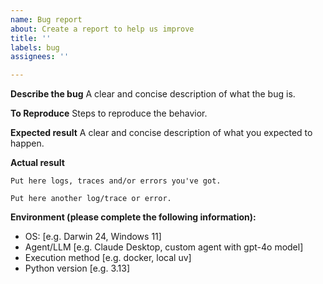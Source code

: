 ```yaml
---
name: Bug report
about: Create a report to help us improve
title: ''
labels: bug
assignees: ''

---
```


**Describe the bug**
A clear and concise description of what the bug is.

**To Reproduce**
Steps to reproduce the behavior.

**Expected result**
A clear and concise description of what you expected to happen.

**Actual result**
```
Put here logs, traces and/or errors you've got.
```
```
Put here another log/trace or error.
```

**Environment (please complete the following information):**
 - OS: [e.g. Darwin 24, Windows 11]
 - Agent/LLM [e.g. Claude Desktop, custom agent with gpt-4o model]
 - Execution method [e.g. docker, local uv]
 - Python version [e.g. 3.13]
